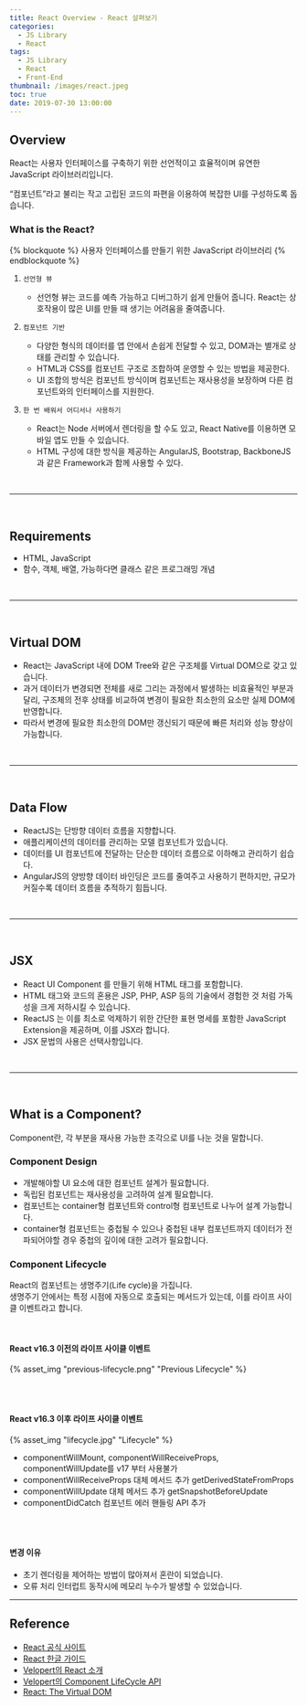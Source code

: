 ```yaml
---
title: React Overview - React 살펴보기
categories:
  - JS Library
  - React
tags:
  - JS Library
  - React
  - Front-End
thumbnail: /images/react.jpeg
toc: true
date: 2019-07-30 13:00:00
---
```


## Overview

React는 사용자 인터페이스를 구축하기 위한 선언적이고 효율적이며 유연한 JavaScript 라이브러리입니다.

“컴포넌트”라고 불리는 작고 고립된 코드의 파편을 이용하여 복잡한 UI를 구성하도록 돕습니다.
<br/>

<!-- more -->

### What is the React?

{% blockquote %}
사용자 인터페이스를 만들기 위한 JavaScript 라이브러리
{% endblockquote %}

1. `선언형 뷰`

   - 선언형 뷰는 코드를 예측 가능하고 디버그하기 쉽게 만들어 줍니다. React는 상호작용이 많은 UI를 만들 때 생기는 어려움을 줄여줍니다.

2. `컴포넌트 기반`

   - 다양한 형식의 데이터를 앱 안에서 손쉽게 전달할 수 있고, DOM과는 별개로 상태를 관리할 수 있습니다.
   - HTML과 CSS를 컴포넌트 구조로 조합하여 운영할 수 있는 방법을 제공한다.
   - UI 조합의 방식은 컴포넌트 방식이며 컴포넌트는 재사용성을 보장하며 다른 컴포넌트와의 인터페이스를 지원한다.

3. `한 번 배워서 어디서나 사용하기`
   - React는 Node 서버에서 렌더링을 할 수도 있고, React Native를 이용하면 모바일 앱도 만들 수 있습니다.
   - HTML 구성에 대한 방식을 제공하는 AngularJS, Bootstrap, BackboneJS 과 같은 Framework과 함께 사용할 수 있다.

<br/>

---

<br/>

## Requirements

- HTML, JavaScript
- 함수, 객체, 배열, 가능하다면 클래스 같은 프로그래밍 개념

<br/>

---

<br/>

## Virtual DOM

- React는 JavaScript 내에 DOM Tree와 같은 구조체를 Virtual DOM으로 갖고 있습니다.
- 과거 데이터가 변경되면 전체를 새로 그리는 과정에서 발생하는 비효율적인 부분과 달리, 구조체의 전후 상태를 비교하여 변경이 필요한 최소한의 요소만 실제 DOM에 반영합니다.
- 따라서 변경에 필요한 최소한의 DOM만 갱신되기 때문에 빠른 처리와 성능 향상이 가능합니다.

<br/>

---

<br/>

## Data Flow

- ReactJS는 단방향 데이터 흐름을 지향합니다.
- 애플리케이션의 데이터를 관리하는 모델 컴포넌트가 있습니다.
- 데이터를 UI 컴포넌트에 전달하는 단순한 데이터 흐름으로 이하해고 관리하기 쉽습다.
- AngularJS의 양방향 데이터 바인딩은 코드를 줄여주고 사용하기 편하지만, 규모가 커질수록 데이터 흐름을 추적하기 힘듭니다.

<br/>

---

<br/>

## JSX

- React UI Component 를 만들기 위해 HTML 태그를 포함합니다.
- HTML 태그와 코드의 혼용은 JSP, PHP, ASP 등의 기술에서 경험한 것 처럼 가독성을 크게 저하시킬 수 있습니다.
- ReactJS 는 이를 최소로 억제하기 위한 간단한 표현 명세를 포함한 JavaScript Extension을 제공하며, 이를 JSX라 합니다.
- JSX 문법의 사용은 선택사항입니다.

<br/>

---

<br/>

## What is a Component?

Component란, 각 부분을 재사용 가능한 조각으로 UI를 나눈 것을 말합니다.

### Component Design

- 개발해야할 UI 요소에 대한 컴포넌트 설계가 필요합니다.
- 독립된 컴포넌트는 재사용성을 고려하여 설계 필요합니다.
- 컴포넌트는 container형 컴포넌트와 control형 컴포넌트로 나누어 설계 가능합니다.
- container형 컴포넌트는 중첩될 수 있으나 중첩된 내부 컴포넌트까지 데이터가 전파되어야할 경우 중첩의 깊이에 대한 고려가 필요합니다.

### Component Lifecycle

React의 컴포넌트는 생명주기(Life cycle)을 가집니다.<br/>
생명주기 안에서는 특정 시점에 자동으로 호출되는 메서드가 있는데, 이를 라이프 사이클 이벤트라고 합니다.

<br/>

#### React v16.3 이전의 라이프 사이클 이벤트

{% asset_img "previous-lifecycle.png" "Previous Lifecycle" %}

<br/><br/>

#### React v16.3 이후 라이프 사이클 이벤트

{% asset_img "lifecycle.jpg" "Lifecycle" %}

- componentWillMount, componentWillReceiveProps, componentWillUpdate를 v17 부터 사용불가
- componentWillReceiveProps 대체 메서드 추가 getDerivedStateFromProps
- componentWillUpdate 대체 메서드 추가 getSnapshotBeforeUpdate
- componentDidCatch 컴포넌트 에러 핸들링 API 추가

<br/><br/>

#### 변경 이유

- 초기 렌더링을 제어하는 방법이 많아져서 혼란이 되었습니다.
- 오류 처리 인터럽트 동작시에 메모리 누수가 발생할 수 있었습니다.

---

## Reference

- [React 공식 사이트](https://reactjs.org/)
- [React 한글 가이드](https://ko.reactjs.org/)
- [Velopert의 React 소개](https://velopert.com/775)
- [Velopert의 Component LifeCycle API](https://velopert.com/1130)
- [React: The Virtual DOM](https://www.codecademy.com/articles/react-virtual-dom)
